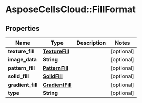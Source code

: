 # AsposeCellsCloud::FillFormat

## Properties
Name | Type | Description | Notes
------------ | ------------- | ------------- | -------------
**texture_fill** | [**TextureFill**](TextureFill.md) |  | [optional] 
**image_data** | **String** |  | [optional] 
**pattern_fill** | [**PatternFill**](PatternFill.md) |  | [optional] 
**solid_fill** | [**SolidFill**](SolidFill.md) |  | [optional] 
**gradient_fill** | [**GradientFill**](GradientFill.md) |  | [optional] 
**type** | **String** |  | [optional] 



